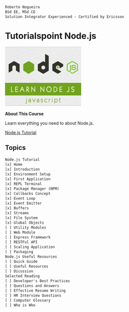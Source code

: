```
Roberto Nogueira  
BSd EE, MSd CE
Solution Integrator Experienced - Certified by Ericsson
```
# Tutorialspoint Node.js

![ebook cover](images/tutorialspoint-nodejs.png)

**About This Course**

Learn everything you need to about Node.js.

[Node.js Tutorial](https://www.tutorialspoint.com/nodejs/index.htm)

## Topics
```
Node.js Tutorial
[x] Home
[x] Introduction
[x] Environment Setup
[x] First Application
[x] REPL Terminal
[x] Package Manager (NPM)
[x] Callbacks Concept
[x] Event Loop
[x] Event Emitter
[x] Buffers
[x] Streams
[x] File System
[x] Global Objects
[ ] Utility Modules
[ ] Web Module
[ ] Express Framework
[ ] RESTFul API
[ ] Scaling Application
[ ] Packaging
Node.js Useful Resources
[ ] Quick Guide
[ ] Useful Resources
[ ] Dicussion
Selected Reading
[ ] Developer's Best Practices
[ ] Questions and Answers
[ ] Effective Resume Writing
[ ] HR Interview Questions
[ ] Computer Glossary
[ ] Who is Who
```
